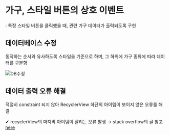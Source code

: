 # 가구, 스타일 버튼의 상호 이벤트
: 특정 스타일 버튼을 클릭했을 때, 관련 가구 데이터가 출력되도록 구현

## 데이터베이스 수정
동작하는 순서와 유사하도록 스타일을 기준으로 하며, 그 하위에 가구 종류에 따라 데이터를 구분함

![DB수정](https://user-images.githubusercontent.com/47620950/141795726-d6153764-b679-4983-90cf-c92c3071e927.PNG)

## 데이터 출력 오류 해결
적절히 constraint 되지 않아 RecyclerView 하단의 아이템이 보이지 않은 오류를 해결

✔ recyclerView의 마지막 아이템이 잘리는 오류 발생 →  stack overflow의 글 참고 [here](https://stackoverflow.com/questions/51342917/last-item-in-recyclerview-is-cut-off)
